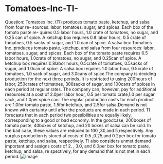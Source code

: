 # Tomatoes-Inc-TI-
Question: Tomatoes Inc. (TI) ﻿produces tomato paste, ketchup, and salsa from four re- ﻿sources: labor, tomatoes, sugar, and spices. Each box of the tomato paste re- ﻿quires 0.5 ﻿labor hours, 1.0 ﻿crate of tomatoes, no sugar, and 0.25 ﻿can of spice. A ketchup box requires 0.8 ﻿labor hours, 0.5 ﻿crate of tomatoes, 0.5 ﻿sacks of sugar, and 1.0 ﻿can of spice. A salsa box
Tomatoes Inc. ﻿produces tomato paste, ketchup, and salsa from four re﻿sources: labor, tomatoes, sugar, and spices. Each box of the tomato paste requires 0.5 ﻿labor hours, 1.0﻿crate of tomatoes, no sugar, and 0.25﻿can of spice. A ketchup box requires 0.8labor hours, 0.5﻿crate of tomatoes, 0.5sacks of sugar, and 1.0﻿can of spice. A salsa box requires 1.0 ﻿labor hour, 0.5﻿crate of tomatoes, 1.0 ﻿sack of sugar, and 3.0﻿cans of spice.The company is deciding production for the next three periods. It is restricted to using 200﻿hours of labor, 250﻿crates of tomatoes, 300sacks of sugar, and 100cans of spices in each period at regular rates. The company can, however, pay for additional resources at a cost of 2.0﻿per labor hour, 0.5 ﻿per tomato crate,1.0 ﻿per sugar sack, and 1.0﻿per spice can. The regular production costs for each product are 1.0for tomato paste, 1.5for ketchup, and 2.5for salsa.Demand is not known with certainty until after the products are made in each period. TI forecasts that in each period two possibilities are equally likely, cor﻿responding to a good or bad economy. In the goodcase, 200﻿boxes of tomato paste, 40﻿boxes of ketchup, and 20 ﻿boxes of salsa can be sold. In the bad case, these values are reduced to 100 ,30,and 5,respectively. Any surplus production is stored at costs of 0.5 ,0.25,and 0.2per box for tomato paste, ketchup, and salsa, respectively. TI also considers unmet demand important and assigns costs of 2. , 3.0, ﻿and 6.0﻿per box for tomato paste, ketchup, and salsa, re spectively, for any demand that is not met in each period.
![image](https://github.com/user-attachments/assets/e0b5d811-543a-4f07-a5a8-53cb680101b6)

